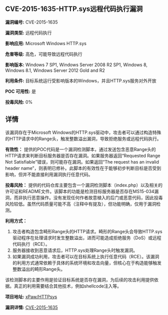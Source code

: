 ## CVE-2015-1635-HTTP.sys远程代码执行漏洞

**漏洞编号:** CVE-2015-1635

**漏洞类型:** 远程代码执行

**影响应用:** Microsoft Windows HTTP.sys

**危害等级:** 高危，可能导致远程代码执行

**影响版本:** Windows 7 SP1, Windows Server 2008 R2 SP1, Windows 8, Windows 8.1, Windows Server 2012 Gold and R2

**利用条件:** 目标系统运行受影响版本的Windows，并且HTTP.sys服务对外开放

**POC 可用性:** 是

**投毒风险:** 0%

## 详情

该漏洞存在于Microsoft Windows的HTTP.sys驱动中，攻击者可以通过构造特殊的HTTP请求中的Range头，触发整数溢出漏洞，导致拒绝服务或远程代码执行。

**有效性：**
提供的POC代码是一个漏洞检测脚本，通过发送包含恶意Range头的HTTP请求来判断目标服务器是否存在漏洞。如果服务器返回“Requested Range Not Satisfiable”错误，则可能存在漏洞。如果返回“The request has an invalid header name”，则表明已修补。此脚本的有效性在于能够初步判断目标是否受到影响，但并不能直接利用漏洞执行任意代码。

**投毒风险：**
提供的代码仓库主要包含一个漏洞检测脚本（index.php）以及相关的许可证和README文件。该脚本的功能是检测目标服务器是否存在MS15-034漏洞，而非执行恶意操作。没有发现任何作者故意植入的后门或恶意代码，因此投毒风险较低。虽然代码质量可能不高（注释中有提及），但功能明确，仅用于漏洞检测。

**利用方式：**
1.  攻击者构造包含畸形Range头的HTTP请求。畸形的Range头会导致HTTP.sys驱动程序在处理请求时发生整数溢出，进而可能造成拒绝服务（DoS）或远程代码执行（RCE）。
2.  服务器接收到恶意请求后，HTTP.sys处理Range头时触发漏洞。
3.  如果漏洞成功利用，攻击者可以在目标系统上执行任意代码（RCE）。该漏洞的利用方式通常依赖于具体的系统环境和攻击向量，但核心在于构造能够触发整数溢出的畸形Range头。

该检测脚本的主要作用是验证目标系统是否存在漏洞，为后续的攻击利用提供依据。真正的利用需要结合其他技术，例如shellcode注入等。

**项目地址:** [xPaw/HTTPsys](https://github.com/xPaw/HTTPsys)

**漏洞详情:** [CVE-2015-1635](https://nvd.nist.gov/vuln/detail/CVE-2015-1635)